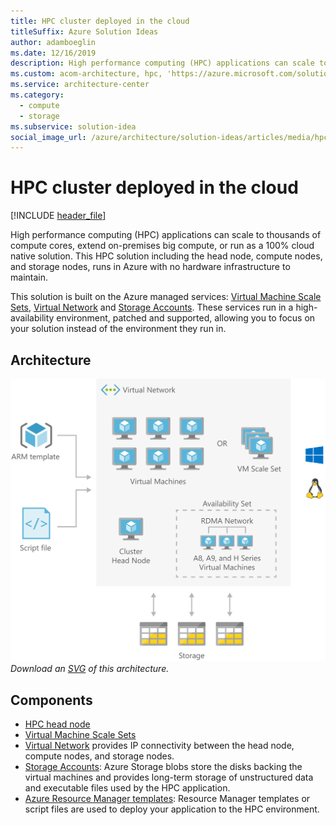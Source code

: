 ```yaml
---
title: HPC cluster deployed in the cloud
titleSuffix: Azure Solution Ideas
author: adamboeglin
ms.date: 12/16/2019
description: High performance computing (HPC) applications can scale to thousands of compute cores, extend on-premises big compute, or run as a 100% cloud native solution. This HPC solution including the head node, compute nodes, and storage nodes, runs in Azure with no hardware infrastructure to maintain.
ms.custom: acom-architecture, hpc, 'https://azure.microsoft.com/solutions/architecture/hpc-cluster/'
ms.service: architecture-center
ms.category:
  - compute
  - storage
ms.subservice: solution-idea
social_image_url: /azure/architecture/solution-ideas/articles/media/hpc-cluster.png
---
```


# HPC cluster deployed in the cloud

[!INCLUDE [header_file](../header.md)]

High performance computing (HPC) applications can scale to thousands of compute cores, extend on-premises big compute, or run as a 100% cloud native solution. This HPC solution including the head node, compute nodes, and storage nodes, runs in Azure with no hardware infrastructure to maintain.

This solution is built on the Azure managed services: [Virtual Machine Scale Sets](https://azure.microsoft.com/services/virtual-machine-scale-sets), [Virtual Network](https://azure.microsoft.com/services/virtual-network) and [Storage Accounts](https://azure.microsoft.com/services/storage). These services run in a high-availability environment, patched and supported, allowing you to focus on your solution instead of the environment they run in.

## Architecture

![Architecture Diagram](../media/hpc-cluster.png)
*Download an [SVG](../media/hpc-cluster.svg) of this architecture.*

## Components

* [HPC head node](https://azure.microsoft.com/services/virtual-machines)
* [Virtual Machine Scale Sets](https://azure.microsoft.com/services/virtual-machine-scale-sets)
* [Virtual Network](https://azure.microsoft.com/services/virtual-network) provides IP connectivity between the head node, compute nodes, and storage nodes.
* [Storage Accounts](https://azure.microsoft.com/services/storage): Azure Storage blobs store the disks backing the virtual machines and provides long-term storage of unstructured data and executable files used by the HPC application.
* [Azure Resource Manager templates](https://docs.microsoft.com/api/Redirect/documentation/articles/virtual-machines-windows-cli-deploy-templates): Resource Manager templates or script files are used to deploy your application to the HPC environment.
